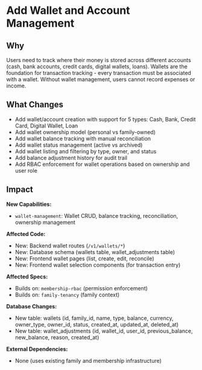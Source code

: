 # Add Wallet and Account Management

## Why

Users need to track where their money is stored across different accounts (cash, bank accounts, credit cards, digital wallets, loans). Wallets are the foundation for transaction tracking - every transaction must be associated with a wallet. Without wallet management, users cannot record expenses or income.

## What Changes

- Add wallet/account creation with support for 5 types: Cash, Bank, Credit Card, Digital Wallet, Loan
- Add wallet ownership model (personal vs family-owned)
- Add wallet balance tracking with manual reconciliation
- Add wallet status management (active vs archived)
- Add wallet listing and filtering by type, owner, and status
- Add balance adjustment history for audit trail
- Add RBAC enforcement for wallet operations based on ownership and user role

## Impact

**New Capabilities:**
- `wallet-management`: Wallet CRUD, balance tracking, reconciliation, ownership management

**Affected Code:**
- New: Backend wallet routes (`/v1/wallets/*`)
- New: Database schema (wallets table, wallet_adjustments table)
- New: Frontend wallet pages (list, create, edit, reconcile)
- New: Frontend wallet selection components (for transaction entry)

**Affected Specs:**
- Builds on: `membership-rbac` (permission enforcement)
- Builds on: `family-tenancy` (family context)

**Database Changes:**
- New table: wallets (id, family_id, name, type, balance, currency, owner_type, owner_id, status, created_at, updated_at, deleted_at)
- New table: wallet_adjustments (id, wallet_id, user_id, previous_balance, new_balance, reason, created_at)

**External Dependencies:**
- None (uses existing family and membership infrastructure)
